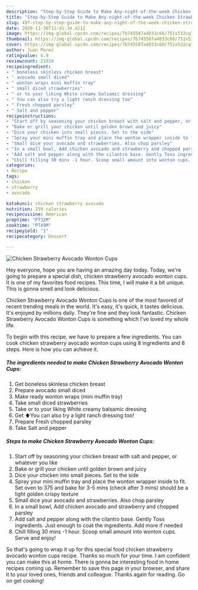 ```yaml
---
description: "Step-by-Step Guide to Make Any-night-of-the-week Chicken Strawberry Avocado Wonton Cups"
title: "Step-by-Step Guide to Make Any-night-of-the-week Chicken Strawberry Avocado Wonton Cups"
slug: 497-step-by-step-guide-to-make-any-night-of-the-week-chicken-strawberry-avocado-wonton-cups
date: 2020-11-30T12:41:34.421Z
image: https://img-global.cpcdn.com/recipes/7b745587a4033c60/751x532cq70/chicken-strawberry-avocado-wonton-cups-recipe-main-photo.jpg
thumbnail: https://img-global.cpcdn.com/recipes/7b745587a4033c60/751x532cq70/chicken-strawberry-avocado-wonton-cups-recipe-main-photo.jpg
cover: https://img-global.cpcdn.com/recipes/7b745587a4033c60/751x532cq70/chicken-strawberry-avocado-wonton-cups-recipe-main-photo.jpg
author: Juan Perez
ratingvalue: 4.9
reviewcount: 21919
recipeingredient:
- " boneless skinless chicken breast"
- " avocado small diced"
- " wonton wraps mini muffin tray"
- " small diced strawberries"
- " or to your liking White creamy balsamic dressing"
- " You can also try a light ranch dressing too"
- " Fresh chopped parsley"
- " Salt and pepper"
recipeinstructions:
- "Start off by seasoning your chicken breast with salt and pepper, or whatever you like"
- "Bake or grill your chicken until golden brown and juicy"
- "Dice your chicken into small pieces. Set to the side"
- "Spray your mini muffin tray and place the wonton wrapper inside to fit. Set oven to 375 and bake for 3-5 mins (check after 3 mins) should be a light golden crispy texture"
- "Small dice your avocado and strawberries. Also chop parsley"
- "In a small bowl, Add chicken avocado and strawberry and chopped parsley"
- "Add salt and pepper along with the cilantro base. Gently Toss ingredients. Just enough to coat the ingredients. Add more if needed"
- "Chill filling 30 mins -1 hour. Scoop small amount into wonton cups. Serve and enjoy!"
categories:
- Recipe
tags:
- chicken
- strawberry
- avocado

katakunci: chicken strawberry avocado 
nutrition: 259 calories
recipecuisine: American
preptime: "PT32M"
cooktime: "PT49M"
recipeyield: "1"
recipecategory: Dessert

---
```



![Chicken Strawberry Avocado Wonton Cups](https://img-global.cpcdn.com/recipes/7b745587a4033c60/751x532cq70/chicken-strawberry-avocado-wonton-cups-recipe-main-photo.jpg)

Hey everyone, hope you are having an amazing day today. Today, we're going to prepare a special dish, chicken strawberry avocado wonton cups. It is one of my favorites food recipes. This time, I will make it a bit unique. This is gonna smell and look delicious.

Chicken Strawberry Avocado Wonton Cups is one of the most favored of recent trending meals in the world. It's easy, it's quick, it tastes delicious. It's enjoyed by millions daily. They're fine and they look fantastic. Chicken Strawberry Avocado Wonton Cups is something which I've loved my whole life.




To begin with this recipe, we have to prepare a few ingredients. You can cook chicken strawberry avocado wonton cups using 8 ingredients and 8 steps. Here is how you can achieve it.

<!--inarticleads1-->

##### The ingredients needed to make Chicken Strawberry Avocado Wonton Cups:

1. Get  boneless skinless chicken breast
1. Prepare  avocado small diced
1. Make ready  wonton wraps (mini muffin tray)
1. Take  small diced strawberries
1. Take  or to your liking White creamy balsamic dressing
1. Get  ⬆️You can also try a light ranch dressing too!
1. Prepare  Fresh chopped parsley
1. Take  Salt and pepper




<!--inarticleads2-->

##### Steps to make Chicken Strawberry Avocado Wonton Cups:

1. Start off by seasoning your chicken breast with salt and pepper, or whatever you like
1. Bake or grill your chicken until golden brown and juicy
1. Dice your chicken into small pieces. Set to the side
1. Spray your mini muffin tray and place the wonton wrapper inside to fit. Set oven to 375 and bake for 3-5 mins (check after 3 mins) should be a light golden crispy texture
1. Small dice your avocado and strawberries. Also chop parsley
1. In a small bowl, Add chicken avocado and strawberry and chopped parsley
1. Add salt and pepper along with the cilantro base. Gently Toss ingredients. Just enough to coat the ingredients. Add more if needed
1. Chill filling 30 mins -1 hour. Scoop small amount into wonton cups. Serve and enjoy!




So that's going to wrap it up for this special food chicken strawberry avocado wonton cups recipe. Thanks so much for your time. I am confident you can make this at home. There is gonna be interesting food in home recipes coming up. Remember to save this page in your browser, and share it to your loved ones, friends and colleague. Thanks again for reading. Go on get cooking!
